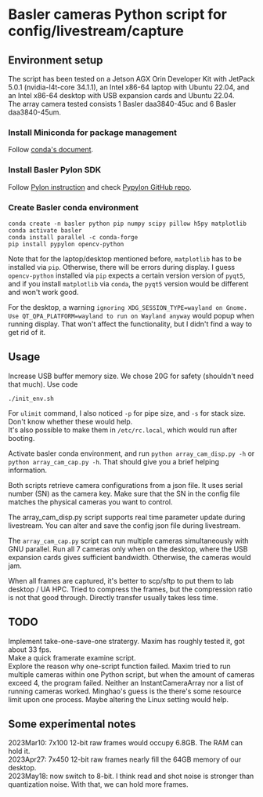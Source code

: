 # Basler cameras Python script for config/livestream/capture

## Environment setup
The script has been tested on a Jetson AGX Orin Developer Kit with JetPack 5.0.1 (nvidia-l4t-core	34.1.1), an Intel x86-64 laptop with Ubuntu 22.04, and an Intel x86-64 desktop with USB expansion cards and Ubuntu 22.04.   
The array camera tested consists 1 Basler daa3840-45uc and 6 Basler daa3840-45um.

### Install Miniconda for package management
Follow [conda's document](https://docs.conda.io/en/latest/miniconda.html).

### Install Basler Pylon SDK
Follow [Pylon instruction](https://www.baslerweb.com/en/products/basler-pylon-camera-software-suite/)
and check [Pypylon GitHub repo](https://github.com/basler/pypylon).

### Create Basler conda environment
```
conda create -n basler python pip numpy scipy pillow h5py matplotlib
conda activate basler
conda install parallel -c conda-forge
pip install pypylon opencv-python
```
Note that for the laptop/desktop mentioned before, `matplotlib` has to be installed via `pip`. Otherwise, there will be errors during display.
I guess `opencv-python` installed via `pip` expects a certain version version of `pyqt5`, and if you install `matplotlib` via `conda`,
the `pyqt5` version would be different and won't work good.

For the desktop, a warning `ignoring XDG_SESSION_TYPE=wayland on Gnome. Use QT_QPA_PLATFORM=wayland to run on Wayland anyway` would popup when running display. That won't affect the functionality, but I didn't find a way to get rid of it.

## Usage
Increase USB buffer memory size. We chose 20G for safety (shouldn't need that much). Use code   
```
./init_env.sh
```   
For `ulimit` command, I also noticed `-p` for pipe size, and `-s` for stack size. Don't know whether these would help.   
It's also possible to make them in `/etc/rc.local`, which would run after booting.

Activate basler conda environment, and run `python array_cam_disp.py -h` or `python array_cam_cap.py -h`.
That should give you a brief helping information.

Both scripts retrieve camera configurations from a json file. It uses serial number (SN) as the camera key.
Make sure that the SN in the config file matches the physical cameras you want to control.

The array_cam_disp.py script supports real time parameter update during livestream. You can alter and save the config json file during livestream.

The `array_cam_cap.py` script can run multiple cameras simultaneously with GNU parallel. Run all 7 cameras only when on the desktop, where the USB expansion cards gives sufficient bandwidth. Otherwise, the cameras would jam.

When all frames are captured, it's better to scp/sftp to put them to lab desktop / UA HPC. Tried to compress the frames, but the compression ratio is not that good through. Directly transfer usually takes less time.

## TODO
Implement take-one-save-one stratergy. Maxim has roughly tested it, got about 33 fps.   
Make a quick framerate examine script.    
Explore the reason why one-script function failed. Maxim tried to run multiple cameras within one Python script, but when the amount of cameras exceed 4, the program failed. Neither an InstantCameraArray nor a list of running cameras worked. Minghao's guess is the there's some resource limit upon one process. Maybe altering the Linux setting would help.

## Some experimental notes
2023Mar10: 7x100 12-bit raw frames would occupy 6.8GB. The RAM can hold it.   
2023Apr27: 7x450 12-bit raw frames nearly fill the 64GB memory of our desktop.   
2023May18: now switch to 8-bit. I think read and shot noise is stronger than quantization noise. With that, we can hold more frames.   
